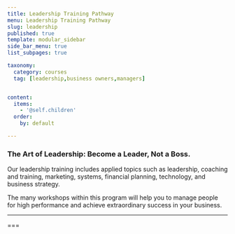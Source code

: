 ```yaml
---
title: Leadership Training Pathway
menu: Leadership Training Pathway
slug: leadership
published: true
template: modular_sidebar
side_bar_menu: true
list_subpages: true

taxonomy:
  category: courses
  tag: [leadership,business owners,managers]


content:
  items:
    - '@self.children'
  order:
    by: default

---
```


### The Art of Leadership: Become a Leader, Not a Boss.

Our leadership training includes applied topics such as leadership, coaching and training, marketing, systems, financial planning, technology, and business strategy. 

The many workshops within this program will help you to manage people for high performance and achieve extraordinary success in your business.

---

===
